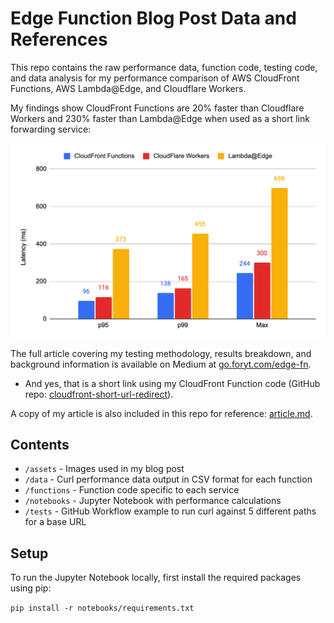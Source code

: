 # Edge Function Blog Post Data and References

This repo contains the raw performance data, function code, testing code, and data analysis for my performance comparison of AWS CloudFront Functions, AWS Lambda@Edge, and Cloudflare Workers.

My findings show CloudFront Functions are 20% faster than Cloudflare Workers and 230% faster than Lambda@Edge when used as a short link forwarding service:

![General performance results](assets/response_performance_results.png)

The full article covering my testing methodology, results breakdown, and background information is available on Medium at [go.foryt.com/edge-fn](https://go.foryt.com/edge-fn).
- And yes, that is a short link using my CloudFront Function code (GitHub repo: [cloudfront-short-url-redirect](https://github.com/pauly4it/cloudfront-short-url-redirect)).

A copy of my article is also included in this repo for reference: [article.md](article.md).

## Contents

- `/assets` - Images used in my blog post
- `/data` - Curl performance data output in CSV format for each function
- `/functions` - Function code specific to each service
- `/notebooks` - Jupyter Notebook with performance calculations
- `/tests` - GitHub Workflow example to run curl against 5 different paths for a base URL

## Setup

To run the Jupyter Notebook locally, first install the required packages using pip:

`pip install -r notebooks/requirements.txt`
